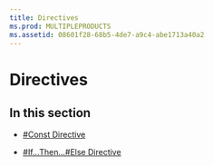 ```yaml
---
title: Directives
ms.prod: MULTIPLEPRODUCTS
ms.assetid: 08601f28-68b5-4de7-a9c4-abe1713a40a2
---
```



# Directives

## In this section


- [#Const Directive](const-directive.md)
    
- [#If...Then...#Else Directive](if---then---else-directive.md)
    

